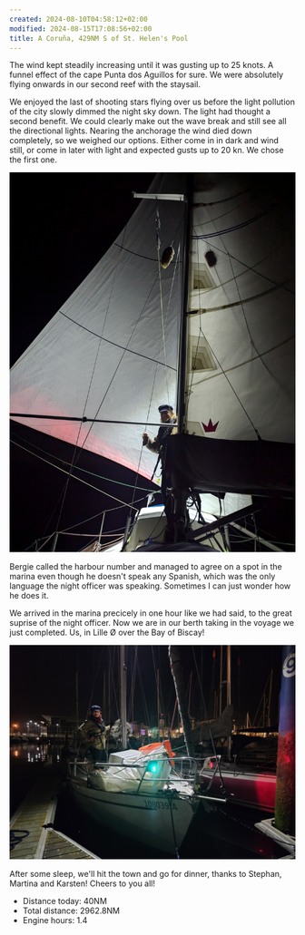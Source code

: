 ```yaml
---
created: 2024-08-10T04:58:12+02:00
modified: 2024-08-15T17:08:56+02:00
title: A Coruña, 429NM S of St. Helen's Pool
---
```


The wind kept steadily increasing until it was gusting up to 25 knots. A funnel effect of the cape Punta dos Aguillos for sure. We were absolutely flying onwards in our second reef with the staysail.

We enjoyed the last of shooting stars flying over us before the light pollution of the city slowly dimmed the night sky down. The light had thought a second benefit. We could clearly make out the wave break and still see all the directional lights. Nearing the anchorage the wind died down completely, so we weighed our options. Either come in in dark and wind still, or come in later with light and expected gusts up to 20 kn. We chose the first one.

![Image](../2024/43b335bcf35f4e616c2b53fb7f6727c1.jpg) 

Bergie called the harbour number and managed to agree on a spot in the marina even though he doesn't speak any Spanish, which was the only language the night officer was speaking. Sometimes I can just wonder how he does it.

We arrived in the marina precicely in one hour like we had said, to the great suprise of the night officer. Now we are in our berth taking in the voyage we just completed. Us, in Lille Ø over the Bay of Biscay!

![Image](../2024/08d4672267598ee2bc0effada438909e.jpg) 

After some sleep, we'll hit the town and go for dinner, thanks to Stephan, Martina and Karsten! Cheers to you all!

* Distance today: 40NM
* Total distance: 2962.8NM
* Engine hours: 1.4
